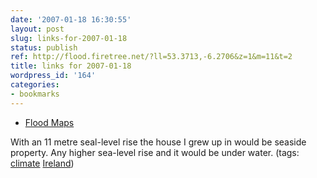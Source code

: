 ```yaml
---
date: '2007-01-18 16:30:55'
layout: post
slug: links-for-2007-01-18
status: publish
ref: http://flood.firetree.net/?ll=53.3713,-6.2706&z=1&m=11&t=2
title: links for 2007-01-18
wordpress_id: '164'
categories:
- bookmarks
---
```




  * [Flood Maps](http://flood.firetree.net/?ll=53.3713,-6.2706&z=1&m=11&t=2)




With an 11 metre seal-level rise the house I grew up in would be seaside property.  Any higher sea-level rise and it would be under water. (tags: [climate](http://del.icio.us/eob/climate) [Ireland](http://del.icio.us/eob/Ireland))






